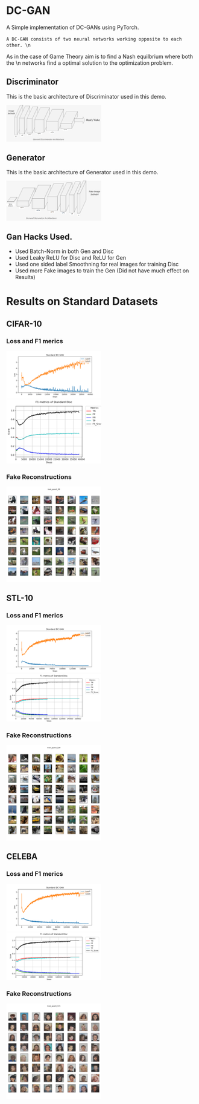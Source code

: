 # DC-GAN
A Simple implementation of DC-GANs using PyTorch.

    A DC-GAN consists of two neural networks working opposite to each other. \n
As in the case of Game Theory aim is to find a Nash equilbrium where both the \n
networks find a optimal solution to the optimization problem.

## Discriminator

This is the basic architecture of Discriminator used  in this demo.
<p float="left">
  <img src="/image/Disc.png" align="middle" width="50%" alt= "Discriminator"/>
</p>

## Generator

This is the basic architecture of Generator used  in this demo.
<p float="left">
  <img src="/image/Gen.png" align="middle" width="50%" alt= "Generator"/>
</p>

## Gan Hacks Used.
+ Used Batch-Norm in both Gen and Disc
+ Used Leaky ReLU for Disc and ReLU for Gen
+ Used one sided label Smoothning for real images for training Disc
+ Used more Fake images to train the Gen (Did not have much effect on Results)

# Results on Standard Datasets

## CIFAR-10

### Loss and F1 merics 

<p float="center">
  <img src="/image/DC_32/GAN_loss.png" width="50%" />
  <img src="/image/DC_32/F1_metrics_norm.png" width="50%" /> 
</p>

### Fake Reconstructions

<p float="center">
  <img src="/image/DC_32/train_epoch_99.png" align="middle" width="50%" alt= "Generator"/>
</p>

## STL-10

### Loss and F1 merics 

<p float="left">
  <img src="/image/STL10_64/svg/GAN_loss.svg" width="50%" />
  <img src="/image/STL10_64/svg/F1_metrics_norm.svg" width="50%" /> 
</p>

### Fake Reconstructions

<p float="left">
  <img src="/image/STL10_64/svg/train_epoch_199.png" align="middle" width="50%" alt= "Generator"/>
</p>

## CELEBA

### Loss and F1 merics 

<p float="left">
  <img src="/image/Celeba_64/svg/GAN_loss.svg" width="50%" />
  <img src="/image/Celeba_64/svg/F1_metrics_norm.svg" width="50%" /> 
</p>

### Fake Reconstructions

<p float="left">
  <img src="/image/Celeba_64/svg/train_epoch_115.svg" align="middle" width="50%" alt= "Generator"/>
</p>
